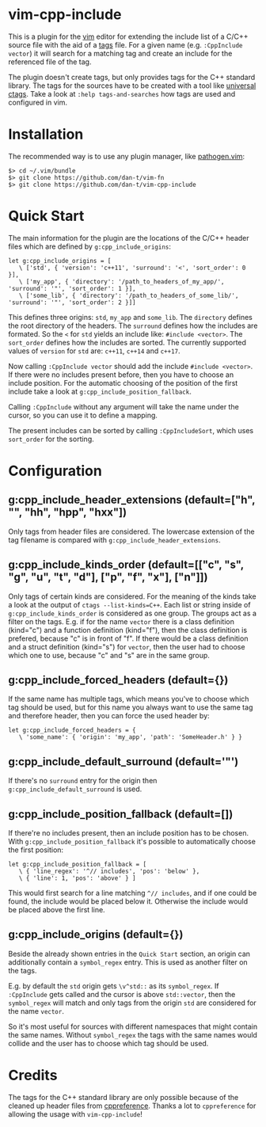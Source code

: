 vim-cpp-include
===============

This is a plugin for the [vim](http://www.vim.org/) editor for extending the include
list of a C/C++ source file with the aid of a [tags](https://en.wikipedia.org/wiki/Ctags) file.
For a given name (e.g. `:CppInclude vector`) it will search for a matching tag and create an
include for the referenced file of the tag.

The plugin doesn't create tags, but only provides tags for the C++ standard library.
The tags for the sources have to be created with a tool like [universal ctags](https://github.com/universal-ctags/ctags).
Take a look at `:help tags-and-searches` how tags are used and configured in vim.

Installation
============

The recommended way is to use any plugin manager, like [pathogen.vim](<https://github.com/tpope/vim-pathogen/>):

    $> cd ~/.vim/bundle
    $> git clone https://github.com/dan-t/vim-fn
    $> git clone https://github.com/dan-t/vim-cpp-include

Quick Start
===========

The main information for the plugin are the locations of the C/C++ header files
which are defined by `g:cpp_include_origins`:

    let g:cpp_include_origins = [
       \ ['std', { 'version': 'c++11', 'surround': '<', 'sort_order': 0 }],
       \ ['my_app', { 'directory': '/path_to_headers_of_my_app/', 'surround': '"', 'sort_order': 1 }],
       \ ['some_lib', { 'directory': '/path_to_headers_of_some_lib/', 'surround': '"', 'sort_order': 2 }]]
 
This defines three origins: `std`, `my_app` and `some_lib`. The `directory` defines the root directory of
the headers. The `surround` defines how the includes are formated. So the `<` for `std` yields an include
like: `#include <vector>`. The `sort_order` defines how the includes are sorted. The currently supported
values of `version` for `std` are: `c++11`, `c++14` and `c++17`.

Now calling `:CppInclude vector` should add the include `#include <vector>`. If there were no includes present
before, then you have to choose an include position. For the automatic choosing of the position of the first include
take a look at `g:cpp_include_position_fallback`.

Calling `:CppInclude` without any argument will take the name under the cursor, so you can use it to define a mapping.

The present includes can be sorted by calling `:CppIncludeSort`, which uses `sort_order` for the sorting.

Configuration
=============

g:cpp_include_header_extensions   (default=["h", "", "hh", "hpp", "hxx"])
-------------------------------------------------------------------------
Only tags from header files are considered. The lowercase extension of the tag filename is
compared with `g:cpp_include_header_extensions`.

g:cpp_include_kinds_order  (default=[["c", "s", "g", "u", "t", "d"], ["p", "f", "x"], ["n"]]) 
---------------------------------------------------------------------------------------------
Only tags of certain kinds are considered. For the meaning of the kinds take a look at
the output of `ctags --list-kinds=C++`. Each list or string inside of `g:cpp_include_kinds_order`
is considered as one group. The groups act as a filter on the tags. E.g. if for the name
`vector` there is a class definition (kind="c") and a function definition (kind="f"), then
the class definition is prefered, because "c" is in front of "f". If there would be a
class definition and a struct definition (kind="s") for `vector`, then the user had to
choose which one to use, because "c" and "s" are in the same group.

g:cpp_include_forced_headers  (default={}) 
------------------------------------------
If the same name has multiple tags, which means you've to choose which tag should be used, but
for this name you always want to use the same tag and therefore header, then you can force
the used header by:

    let g:cpp_include_forced_headers = { 
       \ 'some_name': { 'origin': 'my_app', 'path': 'SomeHeader.h' } }

g:cpp_include_default_surround  (default='"') 
---------------------------------------------
If there's no `surround` entry for the origin then `g:cpp_include_default_surround` is used.

g:cpp_include_position_fallback  (default=[]) 
---------------------------------------------
If there're no includes present, then an include position has to be chosen. With
`g:cpp_include_position_fallback` it's possible to automatically choose the first position:

    let g:cpp_include_position_fallback = [
       \ { 'line_regex': '^// includes', 'pos': 'below' },
       \ { 'line': 1, 'pos': 'above' } ]

This would first search for a line matching `^// includes`, and if one could be found, the
include would be placed below it. Otherwise the include would be placed above the first line.

g:cpp_include_origins  (default={}) 
-----------------------------------
Beside the already shown entries in the `Quick Start` section, an origin can additionally contain
a `symbol_regex` entry. This is used as another filter on the tags.

E.g. by default the `std` origin gets `\v^std::` as its `symbol_regex`. If
`:CppInclude` gets called and the cursor is above `std::vector`, then the
`symbol_regex` will match and only tags from the origin `std` are considered
for the name `vector`.

So it's most useful for sources with different namespaces that might contain
the same names. Without `symbol_regex` the tags with the same names would
collide and the user has to choose which tag should be used.

Credits
=======

The tags for the C++ standard library are only possible because of the cleaned up header
files from [cppreference](https://cppreference.com). Thanks a lot to `cppreference` for allowing
the usage with `vim-cpp-include`!
